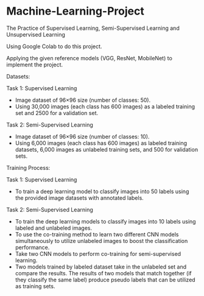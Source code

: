 # Machine-Learning-Project
The Practice of Supervised Learning, Semi-Supervised Learning and Unsupervised Learning

Using Google Colab to do this project.


Applying the given reference models (VGG, ResNet, MobileNet) to implement the project.


Datasets:

 Task 1: Supervised Learning
- Image dataset of 96×96 size (number of classes: 50).
- Using 30,000 images (each class has 600 images) as a labeled training set 
and 2500 for a validation set.

 Task 2: Semi-Supervised Learning
- Image dataset of 96×96 size (number of classes: 10).
- Using 6,000 images (each class has 600 images) as labeled training datasets, 
6,000 images as unlabeled training sets, and 500 for validation sets.

Training Process:

 Task 1: Supervised Learning
- To train a deep learning model to classify images into 50 labels using 
the provided image datasets with annotated labels.

Task 2: Semi-Supervised Learning
- To train the deep learning models to classify images into 10 labels
using labeled and unlabeled images.
- To use the co-training method to learn two different CNN models
simultaneously to utilize unlabeled images to boost the classification performance.
- Take two CNN models to perform co-training for semi-supervised learning.
- Two models trained by labeled dataset take in the unlabeled set and
compare the results. The results of two models that match together (if they classify 
the same label) produce pseudo labels that can be utilized as training sets.


